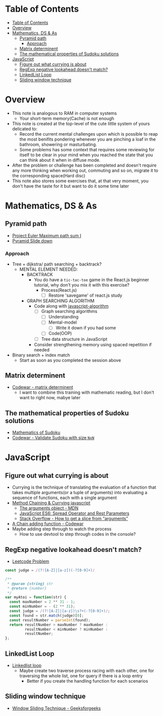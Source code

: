 # Table of Contents
- [Table of Contents](#table-of-contents)
- [Overview](#overview)
- [Mathematics, DS & As](#mathematics-ds--as)
  - [Pyramid path](#pyramid-path)
    - [Approach](#approach)
  - [Matrix determinent](#matrix-determinent)
  - [The mathematical properties of Sudoku solutions](#the-mathematical-properties-of-sudoku-solutions)
- [JavaScript](#javascript)
  - [Figure out what currying is about](#figure-out-what-currying-is-about)
  - [RegExp negative lookahead doesn't match?](#regexp-negative-lookahead-doesnt-match)
  - [LinkedList Loop](#linkedlist-loop)
  - [Sliding window technique](#sliding-window-technique)
# Overview
- This note is analogous to RAM in computer systems
  - Your short-term memory(Cache) is not enough
- This note is created at the top-level of the cute little system of yours delicated to:
  - Record the current mental challenges upon which is possible to reap the most benifits pondering whenever you are pinching a loaf in the bathroom, showering or masturbating.
  - Some problems has some context that requires some reviewing for itself to be clear in your mind when you reached the state that you can think about it when in diffuse mode. 
- After the problem or challenge has been completed and doesn't require any more thinking when working out, commuting and so on, migrate it to the corresponding space(Hard disc)
- This note also stores some exercises that, at that very moment, you don't have the taste for it but want to do it some time later
# Mathematics, DS & As
## Pyramid path
- [Project Euler Maximum path sum I](https://projecteuler.net/problem=18)
- [Pyramid Slide down](https://www.codewars.com/kata/551f23362ff852e2ab000037/train/javascript)
### Approach
- Tree + dijkstra/ path searching + backtrack?
  - MENTAL ELEMENT NEEDED:
    - BACKTRACK
      - You do have a ```tic-tac-toe``` game in the React.js beginner tutorial, why don't you mix it with this exercise?
        - Process(React.js)
          - [ ] Restore 'savegame' of react.js study
    - GRAPH SEARCHING ALGORITHM
      - Code along with [javascript-algorithm](https://github.com/trekhleb/javascript-algorithms) 
        - [ ] Graph searching algorithms
          - [ ] Understanding
          - [ ] Mental-model
            - [ ] Write it down if you had some
          - [ ] Code(OOP)
        - [ ] Tree data structure in JavaScript
      - Consider strengthening memory using spaced repetition if needed
- Binary search + index match
  - Start as soon as you completed the session above


## Matrix determinent
- [Codewar - matrix determinent](https://www.codewars.com/kata/52a382ee44408cea2500074c/train/javascript)
  - I want to combine this training with mathematic reading, but I don't want to right now, mabye later

## The mathematical properties of Sudoku solutions
- [Mathematics of Sudoku](https://en.wikipedia.org/wiki/Mathematics_of_Sudoku#Constraints_of_clue_geometry)
- [Codewar - Validate Sudoku with size `NxN`](https://www.codewars.com/kata/540afbe2dc9f615d5e000425/train/javascript)

# JavaScript
## Figure out what currying is about
- Currying is the technique of translating the evaluation of a function that takes multiple arguments(or a tuple of arguments) into evaluating a sequence of functions, each with a single argument
- [Method Chaining & Currying javascript](https://medium.com/@anilchaudhary453/method-chaining-currying-javascript-b6fc3324592c#:~:text=currying%20is%20the%20technique%20of,each%20with%20a%20single%20argument.)
  - [The arguments object - MDN](https://developer.mozilla.org/en-US/docs/Web/JavaScript/Reference/Functions/arguments)
  - [JavaScript ES6: Spread Operator and Rest Parameters](https://medium.com/@luke_smaki/javascript-es6-spread-operator-and-rest-parameters-b3e89d112281#:~:text=The%20spread%20operator%20allows%20us,access%20them%20in%20an%20array.)
  - [Stack Overflow - How to get a slice from “arguments”](https://stackoverflow.com/questions/9510094/how-to-get-a-slice-from-arguments)
- [A Chain adding function - Codewar](https://www.codewars.com/kata/539a0e4d85e3425cb0000a88/train/javascript)
- Maybe adding step through to watch the process
  - How to use devtool to step through codes in the console?

## RegExp negative lookahead doesn't match?
- [Leetcode Problem](https://leetcode.com/problems/string-to-integer-atoi/)
```javascript
const judge = /(?![A-Z]|[a-z])(-?[0-9]+)/

/**
 * @param {string} str
 * @return {number}
 */
var myAtoi = function(str) {
  const maxNumber = 2 ** 31 - 1;
  const minNumber = - (2 ** 31);
  const judge = /(?![A-Z]|[a-z])\s?+(-?[0-9]+)/;
  const found = str.match(judge)[0];
  const resultNumber = parseInt(found);
  return resultNumber > maxNumber ? maxNumber :
         resultNumber < minNumber ? minNumber :
         resultNumber;
};
```

## LinkedList Loop

- [Linkedlist loop](https://www.codewars.com/kata/52a89c2ea8ddc5547a000863/train/javascript)
    - Maybe create two traverse process racing with each other, one for traversing the whole list, one for query if there is a loop entry
      - Better if you create the handling function for each scenarios


## Sliding window technique
- [Window Sliding Technique - Geeksforgeeks](https://www.geeksforgeeks.org/window-sliding-technique/#:~:text=This%20technique%20shows%20how%20a,to%20reduce%20the%20time%20complexity.&text=Given%20an%20array%20of%20integers,consecutive%20elements%20in%20the%20array.)